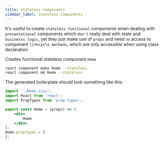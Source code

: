 ```yaml
---
title: Stateless Components
sidebar_label: Stateless Components
---
```


It's useful to create `stateless functional` components when dealing with `presentational` components
which `don't` really deal with state and `businesss logic`, yet they just make use of `props`
and need `no` access to component `lifecycle methods`, which are only accessible when using class
declaration

Creates functional stateless component `Home`

```bash
react component make Home --stateless
react component mk Home --stateless
```

The generated boilerplate should look something like this:

```jsx
import './Home.scss';
import React from 'react';
import PropTypes from 'prop-types';

export const Home = (props) => (
    <div>
        Home
    </div>
);
Home.propTypes = {
};
```
